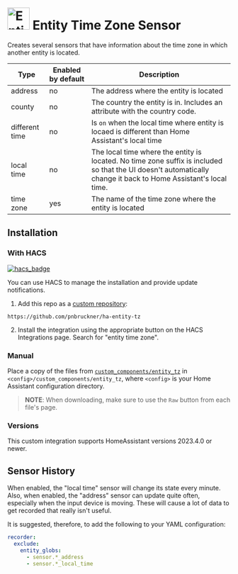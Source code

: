 # <img src="https://brands.home-assistant.io/entity_tz/icon.png" alt="Entity Time Zone Sensor" width="50" height="50"/> Entity Time Zone Sensor

Creates several sensors that have information about the time zone in which another entity is located.

Type | Enabled by default | Description
-|-|-
address | no | The address where the entity is located
county | no | The country the entity is in. Includes an attribute with the country code.
different time | no | Is `on` when the local time where entity is locaed is different than Home Assistant's local time
local time | no | The local time where the entity is located. No time zone suffix is included so that the UI doesn't automatically change it back to Home Assistant's local time.
time zone | yes | The name of the time zone where the entity is located

## Installation
### With HACS
[![hacs_badge](https://img.shields.io/badge/HACS-Custom-41BDF5.svg)](https://hacs.xyz/)

You can use HACS to manage the installation and provide update notifications.

1. Add this repo as a [custom repository](https://hacs.xyz/docs/faq/custom_repositories/):

```text
https://github.com/pnbruckner/ha-entity-tz
```

2. Install the integration using the appropriate button on the HACS Integrations page. Search for "entity time zone".

### Manual

Place a copy of the files from [`custom_components/entity_tz`](custom_components/entity_tz)
in `<config>/custom_components/entity_tz`,
where `<config>` is your Home Assistant configuration directory.

>__NOTE__: When downloading, make sure to use the `Raw` button from each file's page.

### Versions

This custom integration supports HomeAssistant versions 2023.4.0 or newer.

## Sensor History

When enabled, the "local time" sensor will change its state every minute.
Also, when enabled, the "address" sensor can update quite often, especially when the input device is moving.
These will cause a lot of data to get recorded that really isn't useful.

It is suggested, therefore, to add the following to your YAML configuration:
```yaml
recorder:
  exclude:
    entity_globs:
      - sensor.*_address
      - sensor.*_local_time
```
